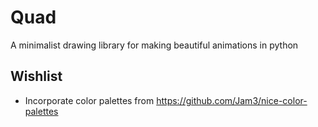 # Quad
A minimalist drawing library for making beautiful animations in python


## Wishlist

+ Incorporate color palettes from https://github.com/Jam3/nice-color-palettes
